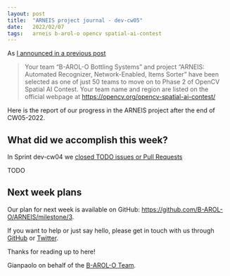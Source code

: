 ```yaml
---
layout: post
title:  "ARNEIS project journal - dev-cw05"
date:   2022/02/07
tags: 	arneis b-arol-o opencv spatial-ai-contest
---
```


<!--
<a href="https://opencv.org/opencv-spatial-ai-contest/#finalists"><img src="https://user-images.githubusercontent.com/75182/146637995-3266f15d-81a4-4470-a337-965404340121.jpg" alt="OpenCV Spatial AI Contest Finalist" width="40%"></a>

Welcome to our weekly status report of the [ARNEIS project](https://github.com/B-AROL-O/ARNEIS)!
-->

As [I announced in a previous post](https://gmacario.github.io/posts/2021-12-18-arneis-spatial-ai-finalist)

> Your team “B-AROL-O Bottling Systems” and project “ARNEIS: Automated Recognizer, Network-Enabled, Items Sorter” have been selected as one of just 50 teams to move on to Phase 2 of OpenCV Spatial AI Contest.
> Your team name and region are listed on the official webpage at <https://opencv.org/opencv-spatial-ai-contest/​>

Here is the report of our progress in the ARNEIS project after the end of CW05-2022.

## What did we accomplish this week?

In Sprint dev-cw04 we [closed TODO issues or Pull Requests](https://github.com/B-AROL-O/ARNEIS/milestone/4?closed=1)

<!-- TODO: Add screenshot of <https://github.com/orgs/B-AROL-O/projects/1/views/5> -->

TODO

## Next week plans

Our plan for next week is available on GitHub: <https://github.com/B-AROL-O/ARNEIS/milestone/3>.

<!-- TODO: Add screenshot of <https://github.com/orgs/B-AROL-O/projects/1/views/1> -->

If you want to help or just say hello, please get in touch with us through [GitHub](https://github.com/B-AROL-O/ARNEIS) or [Twitter](https://twitter.com/baroloteam).

Thanks for reading up to here!

Gianpaolo on behalf of the [B-AROL-O Team](https://github.com/b-arol-o).

<!-- EOF -->
